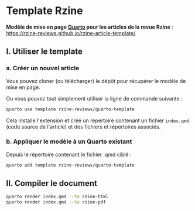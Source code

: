 # Template Rzine

**Modèle de mise en page [Quarto](https://quarto.org) pour les articles de la revue Rzine** : https://rzine-reviews.github.io/rzine-article-template/

## I. Utiliser le template

### a. Créer un nouvel article

Vous pouvez cloner (ou télécharger) le dépôt pour récupérer le modèle de mise en page.

Ou vous pouvez tout simplement utiliser la ligne de commande suivante :


```bash
quarto use template rzine-reviews/quarto-template
```

Cela installe l'extension et créé un répertoire contenant un fichier `index.qmd` (code source de l'article) et des fichiers et répertoires associés.


### b. Appliquer le modèle à un Quarto existant

Depuis le répertoire contenant le fichier .qmd ciblé :

```bash
quarto add template rzine-reviews/quarto-template
```

## II. Compiler le document

```bash
quarto render index.qmd --to rzine-html
quarto render index.qmd --to rzine-pdf
```



